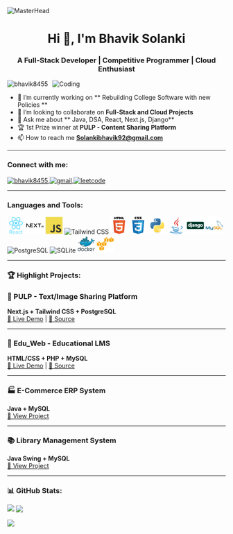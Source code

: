 ![MasterHead](https://www.paragyte.com/img/React_Banner.png)
<h1 align="center">Hi 👋, I'm Bhavik Solanki</h1>
<h3 align="center">A Full-Stack Developer | Competitive Programmer | Cloud Enthusiast</h3>

<img align="right" alt="Coding" width="400" src="https://media.tenor.com/NOYF3f82b_gAAAAC/programmer.gif">

<p align="left">
  <img src="https://komarev.com/ghpvc/?username=bhavik8455&label=Profile%20views&color=0e75b6&style=flat" alt="bhavik8455" />
</p>


- 🔭 I’m currently working on ** Rebuilding College Software with new Policies **   
- 👯 I’m looking to collaborate on **Full-Stack and Cloud Projects**  
- 💬 Ask me about ** Java, DSA, React, Next.js, Django**  
- 🏆 1st Prize winner at **PULP - Content Sharing Platform**  
- 📫 How to reach me **Solankibhavik92@gmail.com**

---

<h3 align="left">Connect with me:</h3>
<p align="left">
  <a href="https://linkedin.com/in/bhavik8455" target="blank">
    <img align="center" src="https://raw.githubusercontent.com/rahuldkjain/github-profile-readme-generator/master/src/images/icons/Social/linked-in-alt.svg" alt="bhavik8455" height="30" width="40" />
  </a>
  <a href="mailto:Solankibhavik92@gmail.com">
    <img align="center" src="https://www.svgrepo.com/show/223047/gmail.svg" alt="gmail" height="30" width="40" />
  </a>
  <a href="https://leetcode.com/u/Rm3mLeSdLm/" target="blank">
    <img align="center" src="https://upload.wikimedia.org/wikipedia/commons/1/19/LeetCode_logo_black.png" alt="leetcode" height="30" width="40" />
  </a>
</p>

---

<h3 align="left">Languages and Tools:</h3>
<p align="left">
  <img src="https://raw.githubusercontent.com/devicons/devicon/master/icons/react/react-original-wordmark.svg" alt="React" width="40" height="40"/>
  <img src="https://raw.githubusercontent.com/devicons/devicon/master/icons/nextjs/nextjs-original-wordmark.svg" alt="Next.js" width="40" height="40"/>
  <img src="https://raw.githubusercontent.com/devicons/devicon/master/icons/javascript/javascript-original.svg" alt="JavaScript" width="40" height="40"/>
  <img src="https://www.vectorlogo.zone/logos/tailwindcss/tailwindcss-icon.svg" alt="Tailwind CSS" width="40" height="40"/>
  <img src="https://raw.githubusercontent.com/devicons/devicon/master/icons/html5/html5-original-wordmark.svg" alt="HTML5" width="40" height="40"/>
  <img src="https://raw.githubusercontent.com/devicons/devicon/master/icons/css3/css3-original-wordmark.svg" alt="CSS3" width="40" height="40"/>
  <img src="https://raw.githubusercontent.com/devicons/devicon/master/icons/python/python-original.svg" alt="Python" width="40" height="40"/>
  <img src="https://raw.githubusercontent.com/devicons/devicon/master/icons/java/java-original.svg" alt="Java" width="40" height="40"/>
  <img src="https://raw.githubusercontent.com/devicons/devicon/master/icons/django/django-original.svg" alt="Django" width="40" height="40"/>
  <img src="https://raw.githubusercontent.com/devicons/devicon/master/icons/mysql/mysql-original-wordmark.svg" alt="MySQL" width="40" height="40"/>
  <img src="https://www.svgrepo.com/show/354200/postgresql-icon.svg" alt="PostgreSQL" width="40" height="40"/>
  <img src="https://www.svgrepo.com/show/303251/sqlite.svg" alt="SQLite" width="40" height="40"/>
  <img src="https://raw.githubusercontent.com/devicons/devicon/master/icons/docker/docker-original-wordmark.svg" alt="Docker" width="40" height="40"/>
  <img src="https://raw.githubusercontent.com/devicons/devicon/master/icons/amazonwebservices/amazonwebservices-original.svg" alt="AWS" width="40" height="40"/>
</p>

---

<h3 align="left">🏆 Highlight Projects:</h3>

### 🥇 PULP - Text/Image Sharing Platform  
**Next.js + Tailwind CSS + PostgreSQL**  
[🔗 Live Demo](https://pulpx.vercel.app) | [📂 Source](https://github.com/bhavik8455/pulp)

---

### 🥈 Edu_Web - Educational LMS  
**HTML/CSS + PHP + MySQL**  
[🔗 Live Demo](http://gurukul.infinityfreeapp.com/home.php) | [📂 Source](https://github.com/bhavik8455/Gurukul-Website)

---

### 🏭 E-Commerce ERP System  
**Java + MySQL**  
[📂 View Project](https://github.com/bhavik8455/E-Commerce-Erp-System)

---

### 📚 Library Management System  
**Java Swing + MySQL**  
[📂 View Project](https://github.com/bhavik8455/PirateX)

---

<h3 align="left">📊 GitHub Stats:</h3>

<p>
  <img align="left" src="https://github-readme-stats.vercel.app/api/top-langs/?username=bhavik8455&layout=compact&theme=radical&hide_border=true" />
</p>

<p>&nbsp;<img align="center" src="https://github-readme-stats.vercel.app/api?username=bhavik8455&show_icons=true&theme=radical&hide_border=true" /></p>

<p><img align="center" src="https://github-readme-streak-stats.herokuapp.com/?user=bhavik8455&theme=radical&hide_border=true" /></p>
